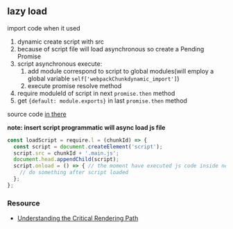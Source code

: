 ## lazy load

import code when it used

1. dynamic create script with src
2. because of script file will load asynchronous so create a Pending Promise
3. script asynchronous execute:
   1. add module correspond to script to global modules(will employ a global variable `self['webpackChunkdynamic_import']`)
   2. execute promise resolve method
4. require moduleId of script in next `promise.then` method
5. get `{default: module.exports}` in last `promise.then` method

source code [in there](./demo/main.js)

**note: insert script programmatic will async load js file**
```js
const loadScript = require.l = (chunkId) => {
  const script = document.createElement('script');
  script.src = chunkId + '.main.js';
  document.head.appendChild(script);
  script.onload = () => { // the moment have executed js code inside new insert script
    // do something after script loaded
  };
};
```



### Resource

* [Understanding the Critical Rendering Path](https://bitsofco.de/understanding-the-critical-rendering-path/)
